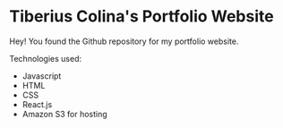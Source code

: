 # Tiberius Colina's Portfolio Website

Hey! You found the Github repository for my portfolio website.

Technologies used:
- Javascript
- HTML
- CSS
- React.js
- Amazon S3 for hosting
